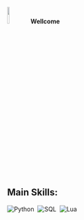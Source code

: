 <img width=10% src="https://i.gifer.com/5GpK.gif"/> **Wellcome**

## Main Skills:
![Python](https://img.shields.io/badge/Python-3776AB?style=for-the-badge&logo=python&logoColor=white)&nbsp; ![SQL](https://img.shields.io/badge/-SQL-0D1117?style=for-the-badge&logo=sql&labelColor=0D1117)&nbsp; ![Lua](https://img.shields.io/badge/Lua-2C2D72?style=for-the-badge&logo=lua&logoColor=white)
